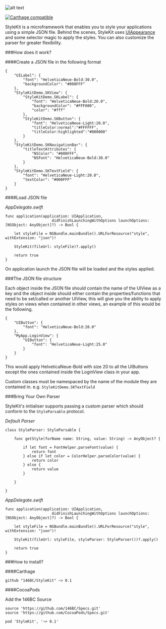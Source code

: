 ![alt text](https://i.imgur.com/IqDIU4q.png "StyleKit - A powerful & easy to use styling framework written in Swift")

[![Carthage compatible](https://img.shields.io/badge/Carthage-compatible-4BC51D.svg?style=flat)](https://github.com/Carthage/Carthage)

StyleKit is a microframework that enables you to style your applications using a simple JSON file. Behind the scenes, StyleKit uses [UIAppearance](https://developer.apple.com/library/ios/documentation/UIKit/Reference/UIAppearance_Protocol/) and some selector magic to apply the styles. You can also customize the parser for greater flexibility. 


###How does it work?

####Create a JSON file in the following format

```
{
    "UILabel": {
        "font": "HelveticaNeue-Bold:30.0",
        "backgroundColor": "#000FFF"
    },
    "StyleKitDemo.SKView": {
        "StyleKitDemo.SKLabel": {
            "font": "HelveticaNeue-Bold:20.0",
            "backgroundColor": "#FFF000",
            "color": "#fff"
        },
        "StyleKitDemo.SKButton": {
            "font": "HelveticaNeue-Light:20.0",
            "titleColor:normal":"#FFFFFF",
            "titleColor:highlighted":"#000000"
        }
    },
    "StyleKitDemo.SKNavigationBar": {
        "titleTextAttributes": {
            "NSColor": "#000FFF",
            "NSFont": "HelveticaNeue-Bold:30.0"
        }
    },
    "StyleKitDemo.SKTextField": {
        "font": "HelveticaNeue-Light:20.0",
        "textColor": "#000FFF"
    }
}
```
####Load JSON file

*AppDelegate.swift*

```
func application(application: UIApplication,
                     didFinishLaunchingWithOptions launchOptions: [NSObject: AnyObject]?) -> Bool {
        
	let styleFile = NSBundle.mainBundle().URLForResource("style", withExtension: "json")!
        
	StyleKit(fileUrl: styleFile)?.apply()
        
	return true
}
```

On application launch the JSON file will be loaded and the styles applied.


###The JSON file structure

Each object inside the JSON file should contain the name of the UIView as a key and the object inside should either contain the properties/functions that need to be set/called or another UIView, this will give you the ability to apply styles on views when contained in other views, an example of this would be the following.

```
{
    "UIButton": {
        "font": "HelveticaNeue-Bold:20.0"
    },
    "MyApp.LoginView": {
	    "UIButton": {
	        "font": "HelveticaNeue-Light:25.0"
	    }
    }
}
```

This would apply HelveticaNeue-Bold with size 20 to all the UIButtons except the ones contained inside the LoginView class in your app.

Custom classes must be namespaced by the name of the module they are contained in. e.g. `StyleKitDemo.SKTextField`

###Bring Your Own Parser

StyleKit's initialiser supports passing a custom parser which should conform to the `StyleParsable` protocol.

*Default Parser*

```
class StyleParser: StyleParsable {
    
    func getStyle(forName name: String, value: String) -> AnyObject? {
        
        if let font = FontHelper.parseFont(value) {
            return font
        } else if let color = ColorHelper.parseColor(value) {
            return color
        } else {
            return value
        }
        
    }
    
}
```

*AppDelegate.swift*

```
func application(application: UIApplication,
                     didFinishLaunchingWithOptions launchOptions: [NSObject: AnyObject]?) -> Bool {
        
	let styleFile = NSBundle.mainBundle().URLForResource("style", withExtension: "json")!
        
	StyleKit(fileUrl: styleFile, styleParser: StyleParser())?.apply()
        
	return true
}
```

###How to install?

####Carthage

```
github "146BC/StyleKit" ~> 0.1
```

####CocoaPods

Add the 146BC Source

```
source 'https://github.com/146BC/Specs.git'
source 'https://github.com/CocoaPods/Specs.git'
```

```
pod 'StyleKit', '~> 0.1'
```